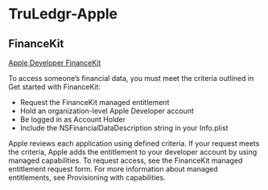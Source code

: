 # TruLedgr-Apple

## FinanceKit

[Apple Developer FinanceKit](https://developer.apple.com/documentation/financekit)

To access someone’s financial data, you must meet the criteria outlined in Get started with FinanceKit:
- Request the FinanceKit managed entitlement
- Hold an organization-level Apple Developer account
- Be logged in as Account Holder
- Include the NSFinancialDataDescription string in your Info.plist

Apple reviews each application using defined criteria. If your request meets the criteria, Apple adds the entitlement to your developer account by using managed capabilities. To request access, see the FinanceKit managed entitlement request form. For more information about managed entitlements, see Provisioning with capabilities.